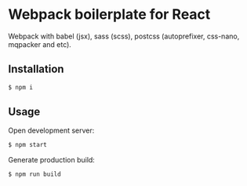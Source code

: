 # Webpack boilerplate for React

Webpack with babel (jsx), sass (scss), postcss (autoprefixer, css-nano, mqpacker and etc).

## Installation

```javascript
$ npm i
```

## Usage

Open development server:

```javascript
$ npm start
```

Generate production build:

```javascript
$ npm run build
```

